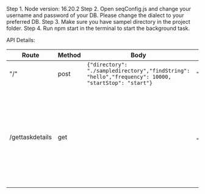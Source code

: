 Step 1. Node version: 16.20.2
Step 2. Open seqConfig.js and change your username and password of your DB. Please change the dialect to your preferred DB.
Step 3. Make sure you have sampel directory in the project folder.
Step 4. Run npm start in the terminal to start the background task.

API Details:

<table>
<thead>
    <tr>
    <th>Route</th>
    <th>Method</th>
    <th>Body</th>
    <th>Sample Response</th>
    </tr>
</thead>
<tbody>
    <tr>
        <td>"/"</td>
        <td>post</td>
        <td><code>{"directory": "./sampledirectory","findString": "hello","frequency": 10000, "startStop": "start"}</code></td>
        <td><code>"background task is running in scheduled interval"</code></td>
    </tr>
    <tr>
        <td>/gettaskdetails</td>
        <td>get</td>
        <td></td>
        <td>
        <code>
        {
        "seq_id": 1,
        "magic_string_count": 3,
        "task_start_time": "2024-02-21T05:13:15.000Z",
        "task_end_time": "2024-02-21T05:13:18.000Z",
        "task_total_time": null,
        "files_list": "sampledirectory\\hi.txt,sampledirectory\\sample.txt,sampledirectory\\sample2.txt",
        "files_added_paths": null,
        "files_deleted_paths": null,
        "task_status": "success",
        "createdAt": "2024-02-21T10:43:15.000Z",
        "updatedAt": "2024-02-21T10:43:15.000Z"
        }
        </code></td>
    </tr>
</tbody>
</table>

